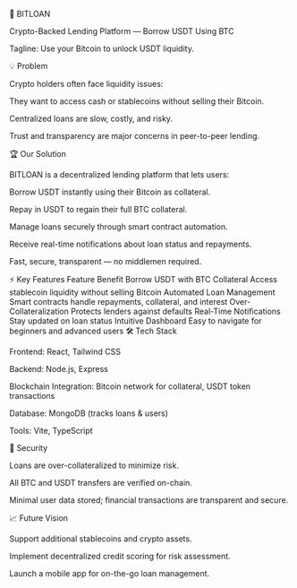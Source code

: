 🚀 BITLOAN

Crypto-Backed Lending Platform — Borrow USDT Using BTC

Tagline: Use your Bitcoin to unlock USDT liquidity.

💡 Problem

Crypto holders often face liquidity issues:

They want to access cash or stablecoins without selling their Bitcoin.

Centralized loans are slow, costly, and risky.

Trust and transparency are major concerns in peer-to-peer lending.

🏆 Our Solution

BITLOAN is a decentralized lending platform that lets users:

Borrow USDT instantly using their Bitcoin as collateral.

Repay in USDT to regain their full BTC collateral.

Manage loans securely through smart contract automation.

Receive real-time notifications about loan status and repayments.

Fast, secure, transparent — no middlemen required.

⚡ Key Features
Feature	Benefit
Borrow USDT with BTC Collateral	Access stablecoin liquidity without selling Bitcoin
Automated Loan Management	Smart contracts handle repayments, collateral, and interest
Over-Collateralization	Protects lenders against defaults
Real-Time Notifications	Stay updated on loan status
Intuitive Dashboard	Easy to navigate for beginners and advanced users
🛠️ Tech Stack

Frontend: React, Tailwind CSS

Backend: Node.js, Express

Blockchain Integration: Bitcoin network for collateral, USDT token transactions

Database: MongoDB (tracks loans & users)

Tools: Vite, TypeScript

🔐 Security

Loans are over-collateralized to minimize risk.

All BTC and USDT transfers are verified on-chain.

Minimal user data stored; financial transactions are transparent and secure.

📈 Future Vision

Support additional stablecoins and crypto assets.

Implement decentralized credit scoring for risk assessment.

Launch a mobile app for on-the-go loan management.